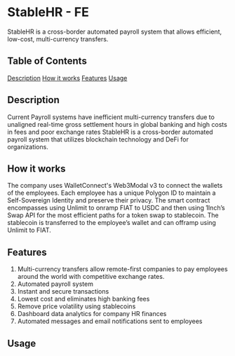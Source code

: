 # StableHR - FE 
StableHR is a cross-border automated payroll system that allows efficient, low-cost, multi-currency transfers. 

## Table of Contents 
[Description](#description)
[How it works](#Howitworks)
[Features](#features) 
[Usage](#usage) 

## Description 
Current Payroll systems have inefficient multi-currency transfers due to unaligned real-time gross settlement hours in global banking and high costs in fees and poor exchange rates StableHR is a cross-border automated payroll system that utilizes blockchain technology and DeFi for organizations. 

## How it works
The company uses WalletConnect's Web3Modal v3 to connect the wallets of the employees. Each employee has a unique Polygon ID to maintain a Self-Sovereign Identity and preserve their privacy. The smart contract encompasses using Unlimit to onramp FIAT to USDC and then using 1Inch’s Swap API for the most efficient paths for a token swap to stablecoin. The stablecoin is transferred to the employee’s wallet and can offramp using Unlimit to FIAT.

## Features
1) Multi-currency transfers allow remote-first companies to pay employees around the world with competitive exchange rates. 
2) Automated payroll system 
3) Instant and secure transactions
4) Lowest cost and eliminates high banking fees
5) Remove price volatility using stablecoins
6) Dashboard data analytics for company HR finances
7) Automated messages and email notifications sent to employees 

## Usage 
